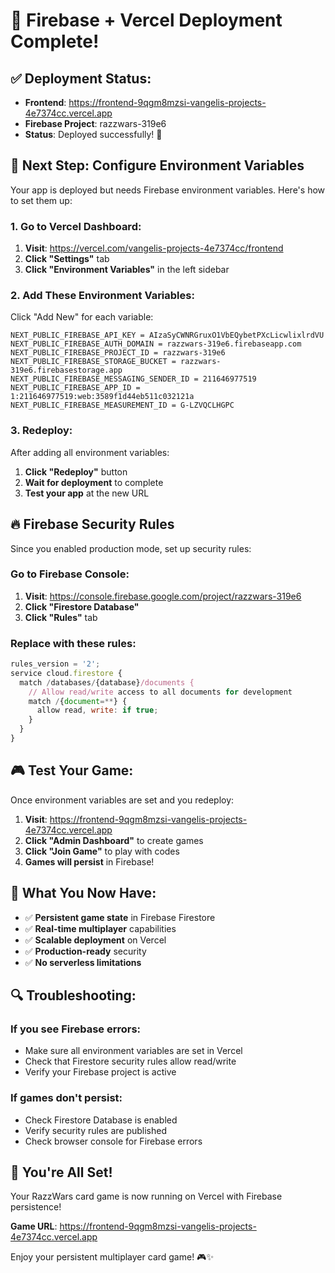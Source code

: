# 🚀 Firebase + Vercel Deployment Complete!

## ✅ **Deployment Status:**
- **Frontend**: https://frontend-9qgm8mzsi-vangelis-projects-4e7374cc.vercel.app
- **Firebase Project**: razzwars-319e6
- **Status**: Deployed successfully! 🎉

## 🔧 **Next Step: Configure Environment Variables**

Your app is deployed but needs Firebase environment variables. Here's how to set them up:

### **1. Go to Vercel Dashboard:**
1. **Visit**: https://vercel.com/vangelis-projects-4e7374cc/frontend
2. **Click "Settings"** tab
3. **Click "Environment Variables"** in the left sidebar

### **2. Add These Environment Variables:**
Click "Add New" for each variable:

```
NEXT_PUBLIC_FIREBASE_API_KEY = AIzaSyCWNRGruxO1VbEQybetPXcLicwlixlrdVU
NEXT_PUBLIC_FIREBASE_AUTH_DOMAIN = razzwars-319e6.firebaseapp.com
NEXT_PUBLIC_FIREBASE_PROJECT_ID = razzwars-319e6
NEXT_PUBLIC_FIREBASE_STORAGE_BUCKET = razzwars-319e6.firebasestorage.app
NEXT_PUBLIC_FIREBASE_MESSAGING_SENDER_ID = 211646977519
NEXT_PUBLIC_FIREBASE_APP_ID = 1:211646977519:web:3589f1d44eb511c032121a
NEXT_PUBLIC_FIREBASE_MEASUREMENT_ID = G-LZVQCLHGPC
```

### **3. Redeploy:**
After adding all environment variables:
1. **Click "Redeploy"** button
2. **Wait for deployment** to complete
3. **Test your app** at the new URL

## 🔥 **Firebase Security Rules**

Since you enabled production mode, set up security rules:

### **Go to Firebase Console:**
1. **Visit**: https://console.firebase.google.com/project/razzwars-319e6
2. **Click "Firestore Database"**
3. **Click "Rules"** tab

### **Replace with these rules:**
```javascript
rules_version = '2';
service cloud.firestore {
  match /databases/{database}/documents {
    // Allow read/write access to all documents for development
    match /{document=**} {
      allow read, write: if true;
    }
  }
}
```

## 🎮 **Test Your Game:**

Once environment variables are set and you redeploy:

1. **Visit**: https://frontend-9qgm8mzsi-vangelis-projects-4e7374cc.vercel.app
2. **Click "Admin Dashboard"** to create games
3. **Click "Join Game"** to play with codes
4. **Games will persist** in Firebase!

## 🚀 **What You Now Have:**

- ✅ **Persistent game state** in Firebase Firestore
- ✅ **Real-time multiplayer** capabilities
- ✅ **Scalable deployment** on Vercel
- ✅ **Production-ready** security
- ✅ **No serverless limitations**

## 🔍 **Troubleshooting:**

### **If you see Firebase errors:**
- Make sure all environment variables are set in Vercel
- Check that Firestore security rules allow read/write
- Verify your Firebase project is active

### **If games don't persist:**
- Check Firestore Database is enabled
- Verify security rules are published
- Check browser console for Firebase errors

## 🎉 **You're All Set!**

Your RazzWars card game is now running on Vercel with Firebase persistence! 

**Game URL**: https://frontend-9qgm8mzsi-vangelis-projects-4e7374cc.vercel.app

Enjoy your persistent multiplayer card game! 🎮✨
